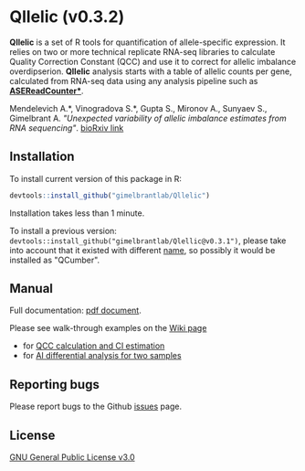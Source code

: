 
# Qllelic (v0.3.2)

**Qllelic** is a set of R tools for quantification of allele-specific expression. It relies on two or more technical replicate RNA-seq libraries to calculate Quality Correction Constant (QCC) and use it to correct for allelic imbalance overdipserion.
**Qllelic** analysis starts with a table of allelic counts per gene, calculated from RNA-seq data using any analysis pipeline such as **[ASEReadCounter*](https://github.com/gimelbrantlab/ASEReadCounter_star)**.

Mendelevich A.\*, Vinogradova S.\*, Gupta S., Mironov A., Sunyaev S., Gimelbrant A.  _"Unexpected variability of allelic imbalance estimates from RNA sequencing"_. [bioRxiv link](https://www.biorxiv.org/content/10.1101/2020.02.18.948323v1)

## Installation

To install current version of this package in R:

``` r
devtools::install_github("gimelbrantlab/Qllelic")
```
Installation takes less than 1 minute. 

To install a previous version: `devtools::install_github("gimelbrantlab/Qlellic@v0.3.1")`, please take into account that it existed with different [name](https://github.com/gimelbrantlab/QCumber), so possibly it would be installed as "QCumber".


## Manual

Full documentation: [pdf document](https://github.com/gimelbrantlab/Qllelic/wiki/documentation/Qllelic_documentation.pdf).

Please see walk-through examples on the [Wiki page](https://github.com/gimelbrantlab/Qllelic/wiki)
* for [QCC calculation and CI estimation](https://github.com/gimelbrantlab/Qllelic/wiki/Use-case-1:-One-biological-sample)
* for [AI differential analysis for two samples](https://github.com/gimelbrantlab/Qllelic/wiki/Use-case-2:-Differential-AI-analysis)

## Reporting bugs

Please report bugs to the Github [issues](https://github.com/gimelbrantlab/Qllelic/issues) page.

## License

[GNU General Public License v3.0](https://github.com/gimelbrantlab/Qllelic/blob/master/LICENSE)



